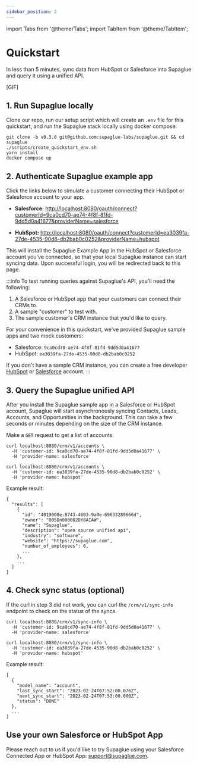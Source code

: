 ```yaml
---
sidebar_position: 2
---
```


import Tabs from '@theme/Tabs';
import TabItem from '@theme/TabItem';

# Quickstart

In less than 5 minutes, sync data from HubSpot or Salesforce into Supaglue and query it using a unified API.

[GIF]

## 1. Run Supaglue locally

Clone our repo, run our setup script which will create an `.env` file for this quickstart, and run the Supaglue stack locally using docker compose:

```shell
git clone -b v0.3.0 git@github.com:supaglue-labs/supaglue.git && cd supaglue
./scripts/create_quickstart_env.sh
yarn install
docker compose up
```

## 2. Authenticate Supaglue example app

Click the links below to simulate a customer connecting their HubSpot or Salesforce account to your app.

- **Salesforce:** [http://localhost:8080/oauth/connect?customerId=9ca0cd70-ae74-4f8f-81fd-9dd5d0a41677&providerName=salesforce](http://localhost:8080/oauth/connect?customerId=9ca0cd70-ae74-4f8f-81fd-9dd5d0a41677&providerName=salesforce&returnUrl=http://localhost:3001/quickstart)

- **HubSpot:** [http://localhost:8080/oauth/connect?customerId=ea3039fa-27de-4535-90d8-db2bab0c0252&providerName=hubspot](http://localhost:8080/oauth/connect?customerId=ea3039fa-27de-4535-90d8-db2bab0c0252&providerName=hubspot&returnUrl=http://localhost:3001/quickstart)

This will install the Supaglue Example App in the HubSpot or Salesforce account you've connected, so that your local Supaglue instance can start syncing data. Upon successful login, you will be redirected back to this page.

:::info
To test running queries against Supaglue's API, you'll need the following:

1. A Salesforce or HubSpot app that your customers can connect their CRMs to.
2. A sample "customer" to test with.
3. The sample customer's CRM instance that you'd like to query.

For your convenience in this quickstart, we've provided Supaglue sample apps and two mock customers:

- Salesforce: `9ca0cd70-ae74-4f8f-81fd-9dd5d0a41677`
- HubSpot: `ea3039fa-27de-4535-90d8-db2bab0c0252`

If you don't have a sample CRM instance, you can create a free developer [HubSpot](https://app.hubspot.com/signup-hubspot/crm) or [Salesforce](https://developer.salesforce.com/signup) account.
:::

## 3. Query the Supaglue unified API

After you install the Supaglue sample app in a Salesforce or HubSpot account, Supaglue will start asynchronously syncing Contacts, Leads, Accounts, and Opportunities in the background. This can take a few seconds or minutes depending on the size of the CRM instance.

Make a `GET` request to get a list of accounts:

<Tabs>
<TabItem value="salesforce" label="Salesforce" default>

```shell
curl localhost:8080/crm/v1/accounts \
  -H 'customer-id: 9ca0cd70-ae74-4f8f-81fd-9dd5d0a41677' \
  -H 'provider-name: salesforce'
```

</TabItem>
<TabItem value="hubspot" label="HubSpot">

```shell
curl localhost:8080/crm/v1/accounts \
  -H 'customer-id: ea3039fa-27de-4535-90d8-db2bab0c0252' \
  -H 'provider-name: hubspot'
```

</TabItem>
</Tabs>

Example result:

```console
{
  "results": [
    {
      "id": "4019000e-8743-4603-9a0e-69633289666d",
      "owner": "005Dn000002DY8AIAW",
      "name": "Supaglue",
      "description": "open source unified api",
      "industry": "software",
      "website": "https://supaglue.com",
      "number_of_employees": 6,
      ...
    },
    ...
  ]
}
```

## 4. Check sync status (optional)

If the curl in step 3 did not work, you can curl the `/crm/v1/sync-info` endpoint to check on the status of the syncs.

<Tabs>
<TabItem value="salesforce" label="Salesforce" default>

```shell
curl localhost:8080/crm/v1/sync-info \
  -H 'customer-id: 9ca0cd70-ae74-4f8f-81fd-9dd5d0a41677' \
  -H 'provider-name: salesforce'
```

</TabItem>
<TabItem value="hubspot" label="HubSpot">

```shell
curl localhost:8080/crm/v1/sync-info \
  -H 'customer-id: ea3039fa-27de-4535-90d8-db2bab0c0252' \
  -H 'provider-name: hubspot'
```

</TabItem>
</Tabs>

Example result:

```console
[
  {
    "model_name": "account",
    "last_sync_start": "2023-02-24T07:52:00.076Z",
    "next_sync_start": "2023-02-24T07:53:00.000Z",
    "status": "DONE"
  },
  ...
]
```

## Use your own Salesforce or HubSpot App

Please reach out to us if you'd like to try Supaglue using your Salesforce Connected App or HubSpot App: [support@supaglue.com](mailto:support@supaglue.com).
